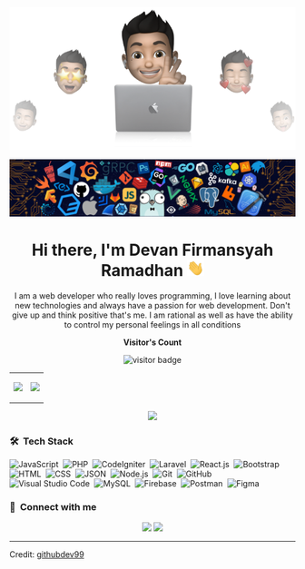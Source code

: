 <p align="center"><img src="https://raw.githubusercontent.com/githubdev99/githubdev99/master/cover-thompson.png"></p>
<p align="center"><img src="https://raw.githubusercontent.com/githubdev99/githubdev99/master/header.png"></p>

<h1 align="center">Hi there, I'm Devan Firmansyah Ramadhan <img src="https://raw.githubusercontent.com/githubdev99/githubdev99/master/Hi.gif" width="30px"></h1>

<p align="center" width="150px">I am a web developer who really loves programming, I love learning about new technologies and always have a passion for web development. Don't give up and think positive that's me. I am rational as well as have the ability to control my personal feelings in all conditions</p>

<p align="center"><b>Visitor's Count</b></p>
<p align="center"><img src="https://profile-counter.glitch.me/%7Bgithubdev99%7D/count.svg" alt="visitor badge"/></p>
<table border="0" style="width: 100%;">
    <tr>
        <td>
            <p align="center"><img src="https://github-readme-stats.vercel.app/api/top-langs/?username=githubdev99&layout=compact&hide=TSQL&theme=chartreuse-light"></p>    
        </td>
        <td>
            <p align="center" ><img src="https://github-readme-stats.vercel.app/api?username=githubdev99&count_private=true&show_icons=true&&theme=chartreuse-light&include_all_commits=true" width="400"></p>
        </td>
    </tr>
</table>
<p align="center" ><img src="https://github-readme-streak-stats.herokuapp.com?user=githubdev99&theme=chartreuse-dark"></p>

### 🛠 &nbsp;Tech Stack

![JavaScript](https://img.shields.io/badge/-JavaScript-05122A?style=flat&logo=javascript)&nbsp;
![PHP](https://img.shields.io/badge/-PHP-05122A?style=flat&logo=php&logoColor=777BB4)&nbsp;
![CodeIgniter](https://img.shields.io/badge/-CodeIgniter-05122A?style=flat&logo=codeigniter&logoColor=FF2D20)&nbsp;
![Laravel](https://img.shields.io/badge/-Laravel-05122A?style=flat&logo=laravel&logoColor=FF2D20)&nbsp;
![React.js](https://img.shields.io/badge/-React.js-05122A?style=flat&logo=react&logoColor=59C3E1)&nbsp;
![Bootstrap](https://img.shields.io/badge/-Bootstrap-05122A?style=flat&logo=bootstrap&logoColor=563D7C)&nbsp;
![HTML](https://img.shields.io/badge/-HTML-05122A?style=flat&logo=HTML5)&nbsp;
![CSS](https://img.shields.io/badge/-CSS-05122A?style=flat&logo=CSS3&logoColor=1572B6)&nbsp;
![JSON](https://img.shields.io/badge/-JSON-05122A?style=flat&logo=json&logoColor=000000)&nbsp;
![Node.js](https://img.shields.io/badge/-Node.js-05122A?style=flat&logo=node.js&logoColor=339933)&nbsp;
![Git](https://img.shields.io/badge/-Git-05122A?style=flat&logo=git)&nbsp;
![GitHub](https://img.shields.io/badge/-GitHub-05122A?style=flat&logo=github)&nbsp;
![Visual Studio Code](https://img.shields.io/badge/-Visual%20Studio%20Code-05122A?style=flat&logo=visual-studio-code&logoColor=007ACC)&nbsp;
![MySQL](https://img.shields.io/badge/-MySQL-05122A?style=flat&logo=mysql&logoColor=4479A1)&nbsp;
![Firebase](https://img.shields.io/badge/-Firebase-05122A?style=flat&logo=firebase&logoColor=FFCA28)&nbsp;
![Postman](https://img.shields.io/badge/-Postman-05122A?style=flat&logo=postman&logoColor=FF6C37)&nbsp;
![Figma](https://img.shields.io/badge/-Figma-05122A?style=flat&logo=figma&logoColor=FF7262)&nbsp;

### :link: &nbsp;Connect with me

<p align="center">
<a href="https://www.linkedin.com/in/devan-firmansyah-ramadhan-aaba4a10a/" target="_blank"><img src="https://img.shields.io/badge/-Devan%20Firmansyah%20Ramadhan-0077B5?style=for-the-badge&logo=Linkedin&logoColor=white"/></a>
<a href="mailto:devanramadhan92@gmail.com" target="_blank"><img src="https://img.shields.io/badge/-devanramadhan92@gmail.com-D14836?style=for-the-badge&logo=Gmail&logoColor=white"/></a>
</p>

---
Credit: [githubdev99](https://github.com/githubdev99/)